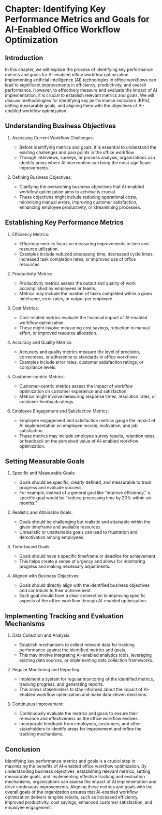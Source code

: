 Chapter: Identifying Key Performance Metrics and Goals for AI-Enabled Office Workflow Optimization
==================================================================================================

Introduction
------------

In this chapter, we will explore the process of identifying key performance metrics and goals for AI-enabled office workflow optimization. Implementing artificial intelligence (AI) technologies in office workflows can lead to significant improvements in efficiency, productivity, and overall performance. However, to effectively measure and evaluate the impact of AI implementation, it is crucial to establish relevant metrics and goals. We will discuss methodologies for identifying key performance indicators (KPIs), setting measurable goals, and aligning them with the objectives of AI-enabled workflow optimization.

Understanding Business Objectives
---------------------------------

1. Assessing Current Workflow Challenges:

   * Before identifying metrics and goals, it is essential to understand the existing challenges and pain points in the office workflow.
   * Through interviews, surveys, or process analysis, organizations can identify areas where AI intervention can bring the most significant improvements.
2. Defining Business Objectives:

   * Clarifying the overarching business objectives that AI-enabled workflow optimization aims to achieve is crucial.
   * These objectives might include reducing operational costs, minimizing manual errors, improving customer satisfaction, enhancing employee productivity, or streamlining processes.

Establishing Key Performance Metrics
------------------------------------

1. Efficiency Metrics:

   * Efficiency metrics focus on measuring improvements in time and resource utilization.
   * Examples include reduced processing time, decreased cycle times, increased task completion rates, or improved use of office resources.
2. Productivity Metrics:

   * Productivity metrics assess the output and quality of work accomplished by employees or teams.
   * Metrics may include the number of tasks completed within a given timeframe, error rates, or output per employee.
3. Cost Metrics:

   * Cost-related metrics evaluate the financial impact of AI-enabled workflow optimization.
   * These might involve measuring cost savings, reduction in manual effort, or improved resource allocation.
4. Accuracy and Quality Metrics:

   * Accuracy and quality metrics measure the level of precision, correctness, or adherence to standards in office workflows.
   * Examples include error rates, customer satisfaction ratings, or compliance levels.
5. Customer-centric Metrics:

   * Customer-centric metrics assess the impact of workflow optimization on customer experience and satisfaction.
   * Metrics might involve measuring response times, resolution rates, or customer feedback ratings.
6. Employee Engagement and Satisfaction Metrics:

   * Employee engagement and satisfaction metrics gauge the impact of AI implementation on employee morale, motivation, and job satisfaction.
   * These metrics may include employee survey results, retention rates, or feedback on the perceived value of AI-enabled workflow optimization.

Setting Measurable Goals
------------------------

1. Specific and Measurable Goals:

   * Goals should be specific, clearly defined, and measurable to track progress and evaluate success.
   * For example, instead of a general goal like "improve efficiency," a specific goal would be "reduce processing time by 20% within six months."
2. Realistic and Attainable Goals:

   * Goals should be challenging but realistic and attainable within the given timeframe and available resources.
   * Unrealistic or unattainable goals can lead to frustration and demotivation among employees.
3. Time-bound Goals:

   * Goals should have a specific timeframe or deadline for achievement.
   * This helps create a sense of urgency and allows for monitoring progress and making necessary adjustments.
4. Aligned with Business Objectives:

   * Goals should directly align with the identified business objectives and contribute to their achievement.
   * Each goal should have a clear connection to improving specific aspects of the office workflow through AI-enabled optimization.

Implementing Tracking and Evaluation Mechanisms
-----------------------------------------------

1. Data Collection and Analysis:

   * Establish mechanisms to collect relevant data for tracking performance against the identified metrics and goals.
   * This may involve integrating AI-enabled analytics tools, leveraging existing data sources, or implementing data collection frameworks.
2. Regular Monitoring and Reporting:

   * Implement a system for regular monitoring of the identified metrics, tracking progress, and generating reports.
   * This allows stakeholders to stay informed about the impact of AI-enabled workflow optimization and make data-driven decisions.
3. Continuous Improvement:

   * Continuously evaluate the metrics and goals to ensure their relevance and effectiveness as the office workflow evolves.
   * Incorporate feedback from employees, customers, and other stakeholders to identify areas for improvement and refine the tracking mechanisms.

Conclusion
----------

Identifying key performance metrics and goals is a crucial step in maximizing the benefits of AI-enabled office workflow optimization. By understanding business objectives, establishing relevant metrics, setting measurable goals, and implementing effective tracking and evaluation mechanisms, organizations can assess the impact of AI implementation and drive continuous improvements. Aligning these metrics and goals with the overall goals of the organization ensures that AI-enabled workflow optimization delivers tangible results, such as increased efficiency, improved productivity, cost savings, enhanced customer satisfaction, and employee engagement.

